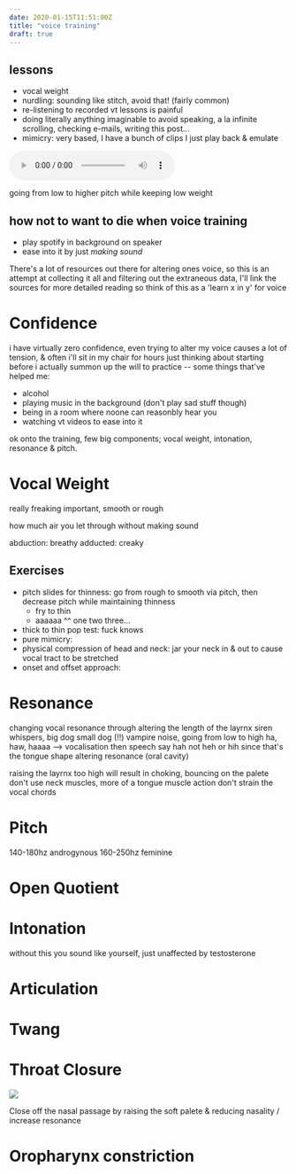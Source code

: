 ```yaml
---
date: 2020-01-15T11:51:00Z
title: "voice training"
draft: true
---
```


## lessons

- vocal weight
- nurdling: sounding like stitch, avoid that! (fairly common)
- re-listening to recorded vt lessons is painful
- doing literally anything imaginable to avoid speaking, a la infinite
  scrolling, checking e-mails, writing this post...
- mimicry: very based, I have a bunch of clips I just play back & emulate

<audio src="https://ftp.cass.si/n9s4=gdg9.mp4" controls></audio>

going from low to higher pitch while keeping low weight

## how not to want to die when voice training

- play spotify in background on speaker
- ease into it by just _making sound_

There's a lot of resources out there for altering ones voice, so this is an
attempt at collecting it all and filtering out the extraneous data, I'll link
the sources for more detailed reading so think of this as a 'learn x in y' for
voice

# Confidence

i have virtually zero confidence, even trying to alter my voice causes a lot of
tension, & often i'll sit in my chair for hours just thinking about starting
before i actually summon up the will to practice -- some things that've helped
me:

- alcohol
- playing music in the background (don't play sad stuff though)
- being in a room where noone can reasonbly hear you
- watching vt videos to ease into it

ok onto the training, few big components; vocal weight, intonation, resonance &
pitch.

# Vocal Weight

really freaking important, smooth or rough

how much air you let through without making sound

abduction: breathy adducted: creaky

## Exercises

- pitch slides for thinness: go from rough to smooth via pitch, then decrease
  pitch while maintaining thinness
  - fry to thin
  - aaaaaa ^^ one two three...
- thick to thin pop test: fuck knows
- pure mimicry:
- physical compression of head and neck: jar your neck in & out to cause vocal
  tract to be stretched
- onset and offset approach:

# Resonance

changing vocal resonance through altering the length of the layrnx siren
whispers, big dog small dog (!!) vampire noise, going from low to high ha, haw,
haaaa --> vocalisation then speech say hah not heh or hih since that's the
tongue shape altering resonance (oral cavity)

raising the layrnx too high will result in choking, bouncing on the palete don't
use neck muscles, more of a tongue muscle action don't strain the vocal chords

# Pitch

140-180hz androgynous 160-250hz feminine

# Open Quotient

# Intonation

without this you sound like yourself, just unaffected by testosterone

# Articulation

# Twang

# Throat Closure

![](https://ftp.cass.si/015027d~6.jpeg)

Close off the nasal passage by raising the soft palete & reducing nasality /
increase resonance

# Oropharynx constriction
